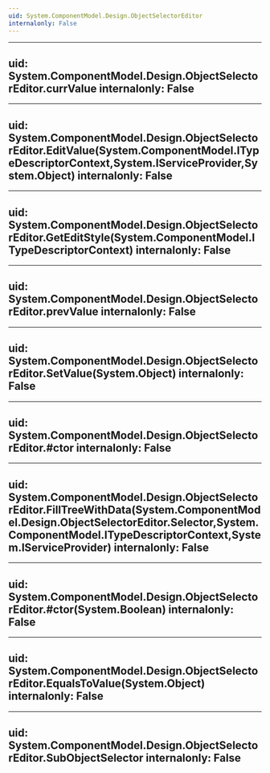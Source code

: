 ```yaml
---
uid: System.ComponentModel.Design.ObjectSelectorEditor
internalonly: False
---
```


---
uid: System.ComponentModel.Design.ObjectSelectorEditor.currValue
internalonly: False
---

---
uid: System.ComponentModel.Design.ObjectSelectorEditor.EditValue(System.ComponentModel.ITypeDescriptorContext,System.IServiceProvider,System.Object)
internalonly: False
---

---
uid: System.ComponentModel.Design.ObjectSelectorEditor.GetEditStyle(System.ComponentModel.ITypeDescriptorContext)
internalonly: False
---

---
uid: System.ComponentModel.Design.ObjectSelectorEditor.prevValue
internalonly: False
---

---
uid: System.ComponentModel.Design.ObjectSelectorEditor.SetValue(System.Object)
internalonly: False
---

---
uid: System.ComponentModel.Design.ObjectSelectorEditor.#ctor
internalonly: False
---

---
uid: System.ComponentModel.Design.ObjectSelectorEditor.FillTreeWithData(System.ComponentModel.Design.ObjectSelectorEditor.Selector,System.ComponentModel.ITypeDescriptorContext,System.IServiceProvider)
internalonly: False
---

---
uid: System.ComponentModel.Design.ObjectSelectorEditor.#ctor(System.Boolean)
internalonly: False
---

---
uid: System.ComponentModel.Design.ObjectSelectorEditor.EqualsToValue(System.Object)
internalonly: False
---

---
uid: System.ComponentModel.Design.ObjectSelectorEditor.SubObjectSelector
internalonly: False
---
